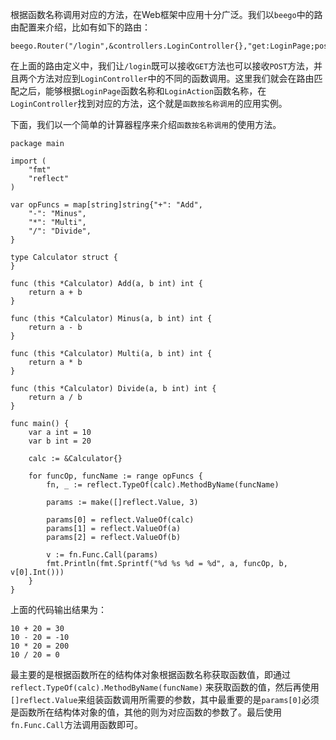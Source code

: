 根据函数名称调用对应的方法，在Web框架中应用十分广泛。我们以`beego`中的路由配置来介绍，比如有如下的路由：

```
beego.Router("/login",&controllers.LoginController{},"get:LoginPage;post:LoginAction")

```

在上面的路由定义中，我们让`/login`既可以接收`GET`方法也可以接收`POST`方法，并且两个方法对应到`LoginController`中的不同的函数调用。这里我们就会在路由匹配之后，能够根据`LoginPage`函数名称和`LoginAction`函数名称，在`LoginController`找到对应的方法，这个就是`函数按名称调用`的应用实例。

下面，我们以一个简单的计算器程序来介绍`函数按名称调用`的使用方法。

```
package main

import (
    "fmt"
    "reflect"
)

var opFuncs = map[string]string{"+": "Add",
    "-": "Minus",
    "*": "Multi",
    "/": "Divide",
}

type Calculator struct {
}

func (this *Calculator) Add(a, b int) int {
    return a + b
}

func (this *Calculator) Minus(a, b int) int {
    return a - b
}

func (this *Calculator) Multi(a, b int) int {
    return a * b
}

func (this *Calculator) Divide(a, b int) int {
    return a / b
}

func main() {
    var a int = 10
    var b int = 20

    calc := &Calculator{}

    for funcOp, funcName := range opFuncs {
        fn, _ := reflect.TypeOf(calc).MethodByName(funcName)

        params := make([]reflect.Value, 3)

        params[0] = reflect.ValueOf(calc)
        params[1] = reflect.ValueOf(a)
        params[2] = reflect.ValueOf(b)

        v := fn.Func.Call(params)
        fmt.Println(fmt.Sprintf("%d %s %d = %d", a, funcOp, b, v[0].Int()))
    }
}

```

上面的代码输出结果为：

```
10 + 20 = 30
10 - 20 = -10
10 * 20 = 200
10 / 20 = 0

```

最主要的是根据函数所在的结构体对象根据函数名称获取函数值，即通过`reflect.TypeOf(calc).MethodByName(funcName)` 来获取函数的值，然后再使用`[]reflect.Value`来组装函数调用所需要的参数，其中最重要的是`params[0]`必须是函数所在结构体对象的值，其他的则为对应函数的参数了。最后使用`fn.Func.Call`方法调用函数即可。